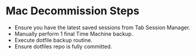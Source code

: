 # Mac Decommission Steps

- Ensure you have the latest saved sessions from Tab Session Manager.
- Manually perform 1 final Time Machine backup.
- Execute dotfile backup routine.
- Ensure dotfiles repo is fully committed.
